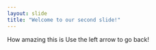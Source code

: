 ```yaml
---
layout: slide
title: "Welcome to our second slide!"
---
```

How amazing this is
Use the left arrow to go back!
